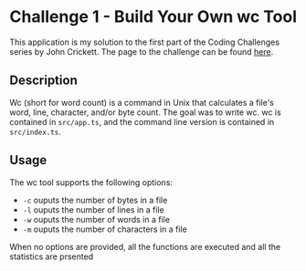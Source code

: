 # Challenge 1 - Build Your Own wc Tool

This application is my solution to the first part of the Coding Challenges series by John Crickett. The page to the challenge can be found [here](https://codingchallenges.fyi/challenges/challenge-wc).

## Description

Wc (short for word count) is a command in Unix that calculates a file's word, line, character, and/or byte count. The goal was to write wc. wc is contained in `src/app.ts`, and the command line version is contained in `src/index.ts`.

## Usage

The wc tool supports the following options:

- `-c` ouputs the number of bytes in a file
- `-l` ouputs the number of lines in a file
- `-w` ouputs the number of words in a file
- `-m` ouputs the number of characters in a file

When no options are provided, all the functions are executed and all the statistics are prsented
